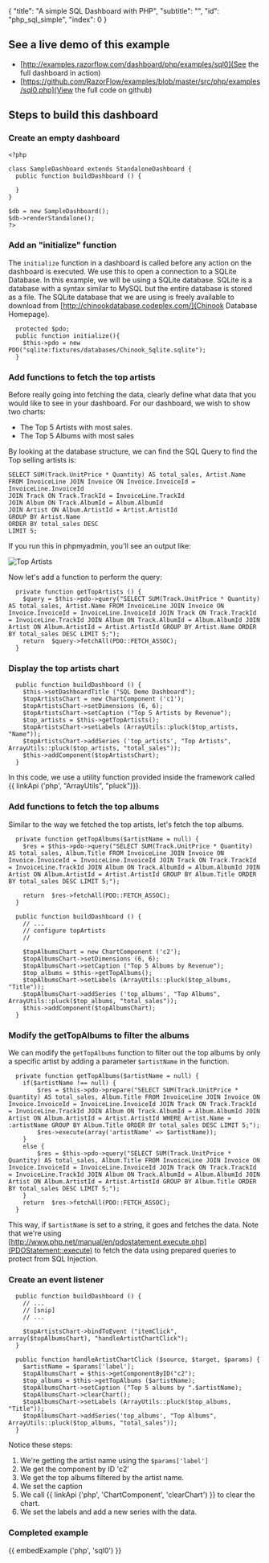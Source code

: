 <meta>
{
  "title": "A simple SQL Dashboard with PHP",
  "subtitle": "",
  "id": "php_sql_simple",
  "index": 0
}
</meta>

## See a live demo of this example

* [http://examples.razorflow.com/dashboard/php/examples/sql0](See the full dashboard in action)
* [https://github.com/RazorFlow/examples/blob/master/src/php/examples/sql0.php](View the full code on github)

## Steps to build this dashboard

### Create an empty dashboard

~~~
<?php

class SampleDashboard extends StandaloneDashboard {
  public function buildDashboard () {

  }
}

$db = new SampleDashboard();
$db->renderStandalone();
?>
~~~

### Add an "initialize" function

The `initialize` function in a dashboard is called before any action on the dashboard is executed. We use this to open a connection to a SQLite Database. In this example, we will be using a SQLite database. SQLite is a database with a syntax similar to MySQL but the entire database is stored as a file. The SQLite database that we are using is freely available to download from [http://chinookdatabase.codeplex.com/](Chinook Database Homepage).

~~~
  protected $pdo;
  public function initialize(){
  	$this->pdo = new PDO("sqlite:fixtures/databases/Chinook_Sqlite.sqlite");
  }
~~~

### Add functions to fetch the top artists

Before really going into fetching the data, clearly define what data that you would like to see in your dashboard. For our dashboard, we wish to show two charts:

* The Top 5 Artists with most sales.
* The Top 5 Albums with most sales

By looking at the database structure, we can find the SQL Query to find the Top selling artists is:

~~~
SELECT SUM(Track.UnitPrice * Quantity) AS total_sales, Artist.Name 
FROM InvoiceLine JOIN Invoice ON Invoice.InvoiceId = InvoiceLine.InvoiceId
JOIN Track ON Track.TrackId = InvoiceLine.TrackId
JOIN Album ON Track.AlbumId = Album.AlbumId
JOIN Artist ON Album.ArtistId = Artist.ArtistId 
GROUP BY Artist.Name 
ORDER BY total_sales DESC
LIMIT 5;
~~~

If you run this in phpmyadmin, you'll see an output like:

![Top Artists](http://imgur.com/8TXinUb.png)

Now let's add a function to perform the query:

~~~
  private function getTopArtists () {
  	$query = $this->pdo->query("SELECT SUM(Track.UnitPrice * Quantity) AS total_sales, Artist.Name FROM InvoiceLine JOIN Invoice ON Invoice.InvoiceId = InvoiceLine.InvoiceId JOIN Track ON Track.TrackId = InvoiceLine.TrackId JOIN Album ON Track.AlbumId = Album.AlbumId JOIN Artist ON Album.ArtistId = Artist.ArtistId GROUP BY Artist.Name ORDER BY total_sales DESC LIMIT 5;");
  	return  $query->fetchAll(PDO::FETCH_ASSOC);
  }
~~~

### Display the top artists chart

~~~
  public function buildDashboard () {
    $this->setDashboardTitle ("SQL Demo Dashboard");
  	$topArtistsChart = new ChartComponent ('c1');
  	$topArtistsChart->setDimensions (6, 6);
  	$topArtistsChart->setCaption ("Top 5 Artists by Revenue");
  	$top_artists = $this->getTopArtists();
  	$topArtistsChart->setLabels (ArrayUtils::pluck($top_artists, "Name"));
  	$topArtistsChart->addSeries ('top_artists', "Top Artists", ArrayUtils::pluck($top_artists, "total_sales"));
  	$this->addComponent($topArtistsChart);
  }
~~~

In this code, we use a utility function provided inside the framework called {{ linkApi ('php', "ArrayUtils", "pluck")}}.

### Add functions to fetch the top albums

Similar to the way we fetched the top artists, let's fetch the top albums.

~~~
  private function getTopAlbums($artistName = null) {
	$res = $this->pdo->query("SELECT SUM(Track.UnitPrice * Quantity) AS total_sales, Album.Title FROM InvoiceLine JOIN Invoice ON Invoice.InvoiceId = InvoiceLine.InvoiceId JOIN Track ON Track.TrackId = InvoiceLine.TrackId JOIN Album ON Track.AlbumId = Album.AlbumId JOIN Artist ON Album.ArtistId = Artist.ArtistId GROUP BY Album.Title ORDER BY total_sales DESC LIMIT 5;");

  	return  $res->fetchAll(PDO::FETCH_ASSOC);
  }

  public function buildDashboard () {
  	// ...
  	// configure topArtists
  	//

 	$topAlbumsChart = new ChartComponent ('c2');
  	$topAlbumsChart->setDimensions (6, 6);
  	$topAlbumsChart->setCaption ("Top 5 Albums by Revenue");
  	$top_albums = $this->getTopAlbums();
  	$topAlbumsChart->setLabels (ArrayUtils::pluck($top_albums, "Title"));
  	$topAlbumsChart->addSeries ('top_albums', "Top Albums", ArrayUtils::pluck($top_albums, "total_sales"));
  	$this->addComponent($topAlbumsChart);
  }
~~~

### Modify the getTopAlbums to filter the albums

We can modify the `getTopAlbums` function to filter out the top albums by only a specific artist by adding a parameter `$artistName` in the function.

~~~
  private function getTopAlbums($artistName = null) {
  	if($artistName !== null) {
  		$res = $this->pdo->prepare("SELECT SUM(Track.UnitPrice * Quantity) AS total_sales, Album.Title FROM InvoiceLine JOIN Invoice ON Invoice.InvoiceId = InvoiceLine.InvoiceId JOIN Track ON Track.TrackId = InvoiceLine.TrackId JOIN Album ON Track.AlbumId = Album.AlbumId JOIN Artist ON Album.ArtistId = Artist.ArtistId WHERE Artist.Name = :artistName GROUP BY Album.Title ORDER BY total_sales DESC LIMIT 5;");
  		$res->execute(array('artistName' => $artistName));
  	}
  	else {
  		$res = $this->pdo->query("SELECT SUM(Track.UnitPrice * Quantity) AS total_sales, Album.Title FROM InvoiceLine JOIN Invoice ON Invoice.InvoiceId = InvoiceLine.InvoiceId JOIN Track ON Track.TrackId = InvoiceLine.TrackId JOIN Album ON Track.AlbumId = Album.AlbumId JOIN Artist ON Album.ArtistId = Artist.ArtistId GROUP BY Album.Title ORDER BY total_sales DESC LIMIT 5;");
  	}
  	return  $res->fetchAll(PDO::FETCH_ASSOC);
  }
~~~

This way, if `$artistName` is set to a string, it goes and fetches the data. Note that we're using [http://www.php.net/manual/en/pdostatement.execute.php](PDOStatement::execute) to fetch the data using prepared queries to protect from SQL Injection.

### Create an event listener

~~~
  public function buildDashboard () {
  	// ...
  	// [snip]
  	// ...

    $topArtistsChart->bindToEvent ("itemClick", array($topAlbumsChart), "handleArtistChartClick");
  }

  public function handleArtistChartClick ($source, $target, $params) {
    $artistName = $params['label'];
    $topAlbumsChart = $this->getComponentByID("c2");
    $top_albums = $this->getTopAlbums ($artistName);
    $topAlbumsChart->setCaption ("Top 5 albums by ".$artistName);
    $topAlbumsChart->clearChart();
    $topAlbumsChart->setLabels (ArrayUtils::pluck($top_albums, "Title"));
    $topAlbumsChart->addSeries('top_albums', "Top Albums", ArrayUtils::pluck($top_albums, "total_sales"));
  }
~~~

Notice these steps:

1. We're getting the artist name using the `$params['label']`
2. We get the component by ID 'c2'
3. We get the top albums filtered by the artist name.
4. We set the caption
5. We call {{ linkApi ('php', 'ChartComponent', 'clearChart') }} to clear the chart.
6. We set the labels and add a new series with the data.


### Completed example

{{ embedExample ('php', 'sql0') }}